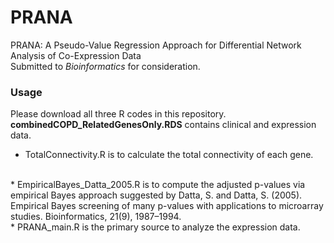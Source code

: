# PRANA

PRANA: A Pseudo-Value Regression Approach for Differential Network Analysis of Co-Expression Data <br />
Submitted to *Bioinformatics* for consideration.

### Usage
Please download all three R codes in this repository. **combinedCOPD_RelatedGenesOnly.RDS** contains clinical and expression data.

* TotalConnectivity.R is to calculate the total connectivity of each gene. 
<br>
* EmpiricalBayes_Datta_2005.R is to compute the adjusted p-values via empirical Bayes approach suggested by Datta, S. and Datta, S. (2005). Empirical Bayes screening of many p-values with applications to microarray studies. Bioinformatics, 21(9), 1987–1994. 
<br>
* PRANA_main.R is the primary source to analyze the expression data. <br>



